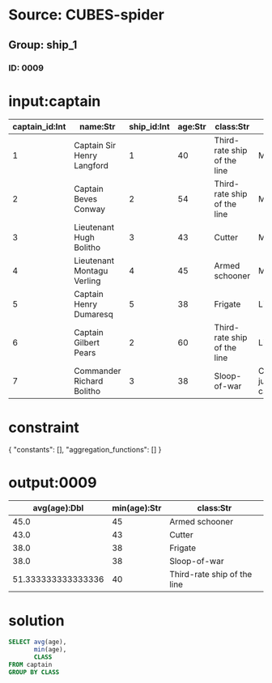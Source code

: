 # Source: CUBES-spider
## Group: ship_1
### ID: 0009

# input:captain

| captain_id:Int | name:Str | ship_id:Int | age:Str | class:Str | rank:Str |
|---|---|---|---|---|---|
| 1 | Captain Sir Henry Langford | 1 | 40 | Third-rate ship of the line | Midshipman |
| 2 | Captain Beves Conway | 2 | 54 | Third-rate ship of the line | Midshipman |
| 3 | Lieutenant Hugh Bolitho | 3 | 43 | Cutter | Midshipman |
| 4 | Lieutenant Montagu Verling | 4 | 45 | Armed schooner | Midshipman |
| 5 | Captain Henry Dumaresq | 5 | 38 | Frigate | Lieutenant |
| 6 | Captain Gilbert Pears | 2 | 60 | Third-rate ship of the line | Lieutenant |
| 7 | Commander Richard Bolitho | 3 | 38 | Sloop-of-war | Commander, junior captain |

# constraint

{
  "constants": [],
  "aggregation_functions": []
}

# output:0009

| avg(age):Dbl | min(age):Str | class:Str |
|---|---|---|
| 45.0 | 45 | Armed schooner |
| 43.0 | 43 | Cutter |
| 38.0 | 38 | Frigate |
| 38.0 | 38 | Sloop-of-war |
| 51.333333333333336 | 40 | Third-rate ship of the line |

# solution

```sql
SELECT avg(age),
       min(age),
       CLASS
FROM captain
GROUP BY CLASS
```
